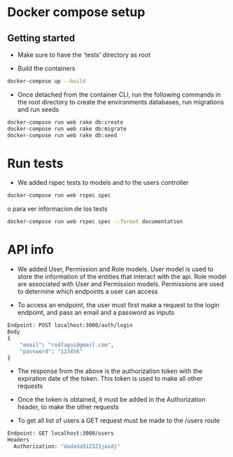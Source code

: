 # Docker compose setup

## Getting started

- Make sure to have the 'tests' directory as root

- Build the containers

```bash
docker-compose up --build
```

- Once detached from the container CLI, run the following commands in the root directory to create the environments databases, run migrations and run seeds

```bash
docker-compose run web rake db:create
docker-compose run web rake db:migrate
docker-compose run web rake db:seed
```

# Run tests

- We added rspec tests to models and to the users controller

```bash
docker-compose run web rspec spec
```
o para ver informacion de los tests
```bash
docker-compose run web rspec spec --format documentation
```

# API info

- We added User, Permission and Role models. User model is used to store the information of the entities that interact with the api. Role model are associated with User and Permission models. Permissions are used to determine which endpoints a user can access

- To access an endpoint, the user must first make a request to the login endpoint, and pass an email and a password as inputs

```bash
Endpoint: POST localhost:3000/auth/login
Body
{
    "email": "rodfagui@gmail.com",
    "password": "123456"
}
```

- The response from the above is the authorization token with the expiration date of the token. This token is used to make all other requests

- Once the token is obtained, it must be added in the Authorization header, to make the other requests

- To get all list of users a GET request must be made to the /users route

```bash
Endpoint: GET localhost:3000/users
Headers
  Authorization: "dadada912321jasdj"
```
